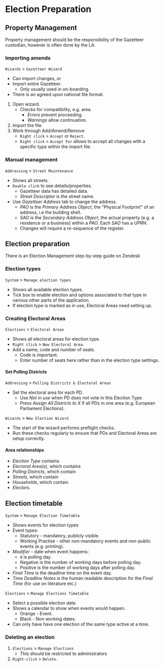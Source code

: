 # Election Preparation

## Property Management

Property management should be the responsibility of the Gazetteer custodian, however is often done by the LA.

### Importing amends

`Wizards` > `Gazetteer Wizard`

* Can import changes, or
* Import entire Gazetteer.
  * Only usually used in on-boarding.
* There is an agreed upon national file format.

1. Open wizard.
    * Checks for compatibility, e.g. area.
      * *Errors* prevent proceeding.
      * *Warnings* allow continuation.
1. Import the file.
1. Work through Add/Amend/Remove
    * `Right click` > `Accept` or `Reject`.
    * `Right click` > `Accept For` allows to accept all changes with a specific type within the import file.

### Manual management

`Addressing` > `Street Maintenance`

* Shows all streets.
* `Double click` to see details/properties.
  * Gazetteer data has detailed data.
  * *Street Descriptor* is the street name.
* Use *Gazetteer Address* tab to change the address.
  * *PAO* is the *Primary Address Object*, the "Physical Footprint" of an address, i.e the building shell.
  * *SAO* is the *Secondary Address Object*, the actual property (e.g. a residence or a business) within a *PAO*.  Each *SAO* has a *UPRN*.
  * Changes will require a re-sequence of the register.
  
## Election preparation

There is an Election Management step-by-step guide on Zendesk

### Election types

`System` > `Manage election types`

* Shows all available election types.
* Tick box to enable election and options associated to that type in various other parts of the application.
* If election type is marked as in use, Electoral Areas need setting up.

### Creating Electoral Areas

`Elections` > `Electoral Areas`

* Shows all electoral areas for election type.
* `Right click` > `New Electoral Area`.
* Add a name, code and number of seats.
  * Code is important.
  * Enter number of seats here rather than in the election type settings.

#### Set Polling Districts

`Addressing` > `Polling Districts & Electoral Areas`

* Set the electoral area for each PD.
  * Use *Not in use* when PD does not vote in this Election Type.
  * Press *Assign All Districts to X* if all PDs in one area (e.g. European Parliament Elections).

`Wizards` > `New Election Wizard`

* The start of the wizard performs preflight checks.
* Run these checks regularly to ensure that PDs and Electoral Areas are setup correctly.

#### Area relationships

* *Election Type* contains
* *Electoral Area(s)*, which contains
* *Polling Districts*, which contain
* *Streets*, which contain
* *Households*, which contain
* *Electors*.

## Election timetable

`System` > `Manage Election Timetable`

* Shows events for election types
* Event types:
  * Statutory - mandatory, publicly visible.
  * Working Practise - other non-mandatory events and non-public events (e.g. printing).
* *Modifier* - date when event happens:
  * `0` is polling day.
  * Negative is the number of working days before polling day.
  * Positive is the number of working days after polling day.
* *Final Time* is the deadline time on the event day.
* *Time Deadline Notes* is the human readable description for the *Final Time* (for use on literature etc.)

`Elections` > `Manage Elections Timetable`

* Select a possible election date.
* Shows a calendar to show when events would happen.
  * Orange - Event.
  * Black - Non working dates.
* Can only have have one election of the same type active at a time.

### Deleting an election

1. `Elections` > `Manage Elections`
    * This should be restricted to administrators
1. `Right-click` > `Delete`.

